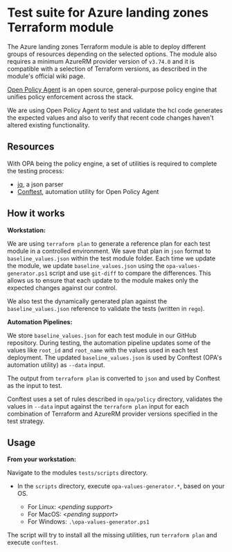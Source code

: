 # Test suite for Azure landing zones Terraform module

The Azure landing zones Terraform module is able to deploy different groups of resources depending on the selected options. The module also requires a minimum AzureRM provider version of `v3.74.0` and it is compatible with a selection of Terraform versions, as described in the module's official wiki page.

[Open Policy Agent](https://www.openpolicyagent.org/docs/latest) is an open source, general-purpose policy engine that unifies policy enforcement across the stack.

We are using Open Policy Agent to test and validate the hcl code generates the expected values and also to verify that recent code changes haven't altered existing functionality.

## Resources

With OPA being the policy engine, a set of utilities is required to complete the testing process:

- [jq](https://stedolan.github.io/jq/), a json parser
- [Conftest](https://www.conftest.dev/), automation utility for Open Policy Agent

## How it works

**Workstation:**

We are using `terraform plan` to generate a reference plan for each test module in a controlled environment.
We save that plan in `json` format to `baseline_values.json` within the test module folder.
Each time we update the module, we update `baseline_values.json` using the `opa-values-generator.ps1` script and use `git-diff` to compare the differences.
This allows us to ensure that each update to the module makes only the expected changes against our control.

We also test the dynamically generated plan against the `baseline_values.json` reference to validate the tests (written in `rego`).

**Automation Pipelines:**

We store `baseline_values.json` for each test module in our GitHub repository.
During testing, the automation pipeline updates some of the values like `root_id` and `root_name` with the values used in each test deployment.
The updated `baseline_values.json` is used by Conftest (OPA's automation utility) as `--data` input.

The output from `terraform plan` is converted to `json` and used by Conftest as the input to test.

Conftest uses a set of rules described in `opa/policy` directory, validates the values in `--data` input against the `terraform plan` input for each combination of Terraform and AzureRM provider versions specified in the test strategy.

## Usage

**From your workstation:**

Navigate to the modules `tests/scripts` directory.

- In the `scripts` directory, execute `opa-values-generator.*`, based on your OS.

  - For Linux: \<_pending support_>
  - For MacOS: \<_pending support_>
  - For Windows: `.\opa-values-generator.ps1`

The script will try to install all the missing utilities, run `terraform plan` and execute `conftest`.
